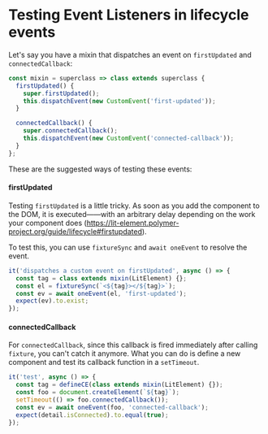 # Testing Event Listeners in lifecycle events

Let's say you have a mixin that dispatches an event on `firstUpdated` and `connectedCallback`:
```js
const mixin = superclass => class extends superclass {
  firstUpdated() {
    super.firstUpdated();
    this.dispatchEvent(new CustomEvent('first-updated'));
  }

  connectedCallback() {
    super.connectedCallback();
    this.dispatchEvent(new CustomEvent('connected-callback'));
  }
};
```

These are the suggested ways of testing these events:

#### firstUpdated

Testing `firstUpdated` is a little tricky. As soon as you add the component to the DOM, it is executed——with an arbitrary delay depending on the work your component does (https://lit-element.polymer-project.org/guide/lifecycle#firstupdated).

To test this, you can use `fixtureSync` and `await oneEvent` to resolve the event.

```js
it('dispatches a custom event on firstUpdated', async () => {
  const tag = class extends mixin(LitElement) {};
  const el = fixtureSync(`<${tag}></${tag}>`);
  const ev = await oneEvent(el, 'first-updated');
  expect(ev).to.exist;
});
```


#### connectedCallback

For `connectedCallback`, since this callback is fired immediately after calling `fixture`, you can't catch it anymore. What you can do is define a new component and test its callback function in a `setTimeout`.

```js
it('test', async () => {
  const tag = defineCE(class extends mixin(LitElement) {});
  const foo = document.createElement(`${tag}`);
  setTimeout(() => foo.connectedCallback());
  const ev = await oneEvent(foo, 'connected-callback');
  expect(detail.isConnected).to.equal(true);
});
```
